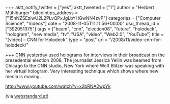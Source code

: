 +++
aktt_notify_twitter = ["yes"]
aktt_tweeted = ["1"]
author = "Herbert Mühlburger"
bitcointips_address = ["15nNZSEziwU2L2PLvQPxJgLbYHGwNN4zvP"]
categories = ["Computer Science", "Videos"]
date = "2008-11-05T11:11:56+00:00"
dsq_thread_id = ["392051375"]
tags = ["beam", "cnn", "election08", "future", "holodeck", "hologram", "new media", "tv", "USA", "video", "Web2.0", "YouTube"]
title = "[video] – CNN for Holodeck"
type = "post"
url = "/2008/11/video-cnn-for-holodeck/"

+++
<a title="CNN" href="http://edition.cnn.com/" target="_blank">CNN</a> yesterday used holograms for interviews in their broadcast on the presedential election 2008. The journalist Jessica Yellin was beamed from Chicago to the CNN studio, New York where Wolf Blitzer was speaking with her virtual hologram. Very interesting technique which shows where new media is moving.

http://www.youtube.com/watch?v=x2bRNA2wpYk

(via <a title="webstandard.at" href="http://derstandard.at/?id=1225359069679" target="_blank">webstandard.at</a>)